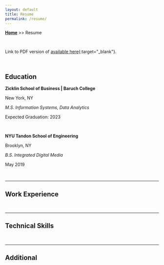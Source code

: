 ```yaml
---
layout: default
title: Resume
permalink: /resume/
---
```

**[Home](https://xyjiang970.github.io/portfolio_site/)** >> Resume

<br>

Link to PDF version of [available here](/jason_resume.pdf){:target="_blank"}.

<br>

## Education
**Zicklin School of Business \| Baruch College**

New York, NY

_M.S. Information Systems, Data Analytics_

Expected Graduation: 2023

<br>

**NYU Tandon School of Engineering**

Brooklyn, NY

_B.S. Integrated Digital Media_

May 2019

<br>

-----------------------------
## Work Experience

<br>

-----------------------------
## Technical Skills

<br>

-----------------------------
## Additional
